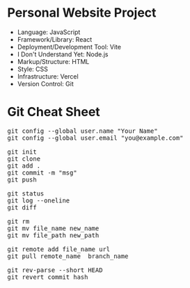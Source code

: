 # Personal Website Project

<ul>  
<li>Language: JavaScript</li>  
<li>Framework/Library: React</li>
<li>Deployment/Development Tool: Vite</li> 
<li>I Don't Understand Yet: Node.js</li>  
<li>Markup/Structure: HTML</li>  
<li>Style: CSS</li>  
<li>Infrastructure: Vercel</li>  
<li>Version Control: Git</li>  
</ul>

# Git Cheat Sheet

<pre>
git config --global user.name "Your Name"
git config --global user.email "<span>you@example.com</span>"<br>
git init
git clone
git add .
git commit -m "msg"
git push<br>
git status
git log --oneline
git diff<br>
git rm
git mv file_name new_name
git mv file_path new_path<br>
git remote add file_name url
git pull remote_name  branch_name<br>
git rev-parse --short HEAD
git revert commit_hash
</pre>
